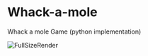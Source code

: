 # Whack-a-mole
Whack a mole Game (python implementation)

![FullSizeRender](https://user-images.githubusercontent.com/25631641/152317499-9056e763-1b0d-4854-ba12-4f199f67c057.gif)
